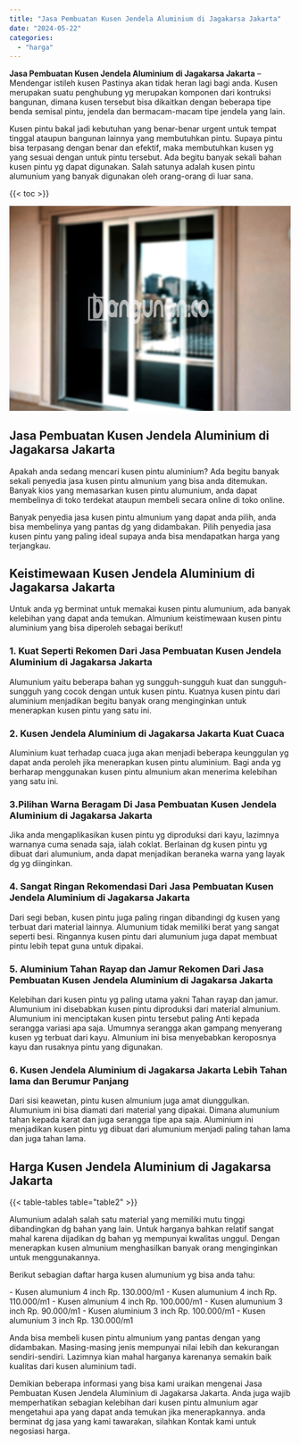 ```yaml
---
title: "Jasa Pembuatan Kusen Jendela Aluminium di Jagakarsa Jakarta"
date: "2024-05-22"
categories: 
  - "harga"
---
```


**Jasa Pembuatan Kusen Jendela Aluminium di Jagakarsa Jakarta** – Mendengar istileh kusen Pastinya akan tidak heran lagi bagi anda. Kusen merupakan suatu penghubung yg merupakan komponen dari kontruksi bangunan, dimana kusen tersebut bisa dikaitkan dengan beberapa tipe benda semisal pintu, jendela dan bermacam-macam tipe jendela yang lain.

Kusen pintu bakal jadi kebutuhan yang benar-benar urgent untuk tempat tinggal ataupun bangunan lainnya yang membutuhkan pintu. Supaya pintu bisa terpasang dengan benar dan efektif, maka membutuhkan kusen yg yang sesuai dengan untuk pintu tersebut. Ada begitu banyak sekali bahan kusen pintu yg dapat digunakan. Salah satunya adalah kusen pintu alumunium yang banyak digunakan oleh orang-orang di luar sana.

{{< toc >}}

![Jasa Pembuatan Kusen Jendela Aluminium di Jagakarsa Jakarta](/images/harga-kusen-jendela-alumunium-18.png)

## Jasa Pembuatan Kusen Jendela Aluminium di Jagakarsa Jakarta

Apakah anda sedang mencari kusen pintu aluminium? Ada begitu banyak sekali penyedia jasa kusen pintu almunium yang bisa anda ditemukan. Banyak kios yang memasarkan kusen pintu alumunium, anda dapat membelinya di toko terdekat ataupun membeli secara online di toko online.

Banyak penyedia jasa kusen pintu almunium yang dapat anda pilih, anda bisa membelinya yang pantas dg yang didambakan. Pilih penyedia jasa kusen pintu yang paling ideal supaya anda bisa mendapatkan harga yang terjangkau.

## Keistimewaan Kusen Jendela Aluminium di Jagakarsa Jakarta

Untuk anda yg berminat untuk memakai kusen pintu alumunium, ada banyak kelebihan yang dapat anda temukan. Almunium keistimewaan kusen pintu aluminium yang bisa diperoleh sebagai berikut!

### 1\. Kuat Seperti Rekomen Dari Jasa Pembuatan Kusen Jendela Aluminium di Jagakarsa Jakarta

Alumunium yaitu beberapa bahan yg sungguh-sungguh kuat dan sungguh-sungguh yang cocok dengan untuk kusen pintu. Kuatnya kusen pintu dari aluminium menjadikan begitu banyak orang menginginkan untuk menerapkan kusen pintu yang satu ini.

### 2\. Kusen Jendela Aluminium di Jagakarsa Jakarta Kuat Cuaca

Aluminium kuat terhadap cuaca juga akan menjadi beberapa keunggulan yg dapat anda peroleh jika menerapkan kusen pintu aluminium. Bagi anda yg berharap menggunakan kusen pintu almunium akan menerima kelebihan yang satu ini.

### 3.Pilihan Warna Beragam Di Jasa Pembuatan Kusen Jendela Aluminium di Jagakarsa Jakarta

Jika anda mengaplikasikan kusen pintu yg diproduksi dari kayu, lazimnya warnanya cuma senada saja, ialah coklat. Berlainan dg kusen pintu yg dibuat dari alumunium, anda dapat menjadikan beraneka warna yang layak dg yg diinginkan.

### 4\. Sangat Ringan Rekomendasi Dari Jasa Pembuatan Kusen Jendela Aluminium di Jagakarsa Jakarta

Dari segi beban, kusen pintu juga paling ringan dibandingi dg kusen yang terbuat dari material lainnya. Alumunium tidak memiliki berat yang sangat seperti besi. Ringannya kusen pintu dari alumunium juga dapat membuat pintu lebih tepat guna untuk dipakai.

### 5\. Aluminium Tahan Rayap dan Jamur Rekomen Dari Jasa Pembuatan Kusen Jendela Aluminium di Jagakarsa Jakarta

Kelebihan dari kusen pintu yg paling utama yakni Tahan rayap dan jamur. Alumunium ini disebabkan kusen pintu diproduksi dari material almunium. Alumunium ini menciptakan kusen pintu tersebut paling Anti kepada serangga variasi apa saja. Umumnya serangga akan gampang menyerang kusen yg terbuat dari kayu. Almunium ini bisa menyebabkan keroposnya kayu dan rusaknya pintu yang digunakan.

### 6\. Kusen Jendela Aluminium di Jagakarsa Jakarta Lebih Tahan lama dan Berumur Panjang

Dari sisi keawetan, pintu kusen almunium juga amat diunggulkan. Alumunium ini bisa diamati dari material yang dipakai. Dimana alumunium tahan kepada karat dan juga serangga tipe apa saja. Aluminium ini menjadikan kusen pintu yg dibuat dari alumunium menjadi paling tahan lama dan juga tahan lama.

## Harga Kusen Jendela Aluminium di Jagakarsa Jakarta

{{< table-tables table="table2" >}}

Alumunium adalah salah satu material yang memiliki mutu tinggi dibandingkan dg bahan yang lain. Untuk harganya bahkan relatif sangat mahal karena dijadikan dg bahan yg mempunyai kwalitas unggul. Dengan menerapkan kusen almunium menghasilkan banyak orang menginginkan untuk menggunakannya.

Berikut sebagian daftar harga kusen alumunium yg bisa anda tahu:

\- Kusen alumunium 4 inch Rp. 130.000/m1 - Kusen alumunium 4 inch Rp. 110.000/m1 - Kusen almunium 4 inch Rp. 100.000/m1 - Kusen alumunium 3 inch Rp. 90.000/m1 - Kusen aluminium 3 inch Rp. 100.000/m1 - Kusen alumunium 3 inch Rp. 130.000/m1

Anda bisa membeli kusen pintu almunium yang pantas dengan yang didambakan. Masing-masing jenis mempunyai nilai lebih dan kekurangan sendiri-sendiri. Lazimnya kian mahal harganya karenanya semakin baik kualitas dari kusen aluminium tadi.

Demikian beberapa informasi yang bisa kami uraikan mengenai Jasa Pembuatan Kusen Jendela Aluminium di Jagakarsa Jakarta. Anda juga wajib memperhatikan sebagian kelebihan dari kusen pintu almunium agar mengetahui apa yang dapat anda temukan jika menerapkannya. anda berminat dg jasa yang kami tawarakan, silahkan Kontak kami untuk negosiasi harga.

